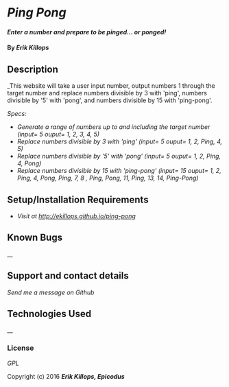 # _Ping Pong_

#### _Enter a number and prepare to be pinged... or ponged!_

#### By _**Erik Killops**_

## Description

_This website will take a user input number, output numbers 1 through the target number and replace numbers divisible by 3 with 'ping', numbers divisible by '5' with 'pong', and numbers divisible by 15 with 'ping-pong'.

_Specs:_

<!-- * _Take user input and output number in a list (input= 5 ouput= 5)_
* _Print message for invalid inputs (input= 'hi' ouput= 'invalid input')_
* _Clear list to allow user to play again without refreshing_ -->
* _Generate a range of numbers up to and including the target number (input= 5 ouput= 1, 2, 3, 4, 5)_
* _Replace numbers divisible by 3 with 'ping' (input= 5 ouput= 1, 2, Ping, 4, 5)_
* _Replace numbers divisible by '5' with 'pong' (input= 5 ouput= 1, 2, Ping, 4, Pong)_
* _Replace numbers divisible by 15 with 'ping-pong' (input= 15 ouput= 1, 2, Ping, 4, Pong, Ping, 7, 8 , Ping, Pong, 11, Ping, 13, 14, Ping-Pong)_



## Setup/Installation Requirements

* _Visit at http://ekillops.github.io/ping-pong_

## Known Bugs

__

## Support and contact details

_Send me a message on Github_

## Technologies Used

__

### License

*GPL*

Copyright (c) 2016 **_Erik Killops, Epicodus_**
